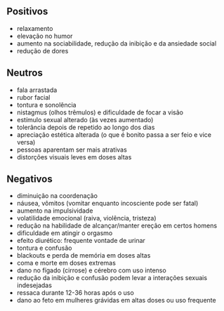 ## Positivos

- relaxamento
- elevação no humor
- aumento na sociabilidade, redução da inibição e da ansiedade social
- redução de dores

## Neutros

- fala arrastada
- rubor facial
- tontura e sonolência
- nistagmus (olhos trêmulos) e dificuldade de focar a visão
- estímulo sexual alterado (às vezes aumentado)
- tolerância depois de repetido ao longo dos dias
- apreciação estética alterada (o que é bonito passa a ser feio e vice versa)
- pessoas aparentam ser mais atrativas
- distorções visuais leves em doses altas

## Negativos

- diminuição na coordenação
- náusea, vômitos (vomitar enquanto incosciente pode ser fatal)
- aumento na impulsividade
- volatilidade emocional (raiva, violência, tristeza)
- redução na habilidade de alcançar/manter ereção em certos homens
- dificuldade em atingir o orgasmo
- efeito diurético: frequente vontade de urinar
- tontura e confusão
- blackouts e perda de memória em doses altas
- coma e morte em doses extremas
- dano no fígado (cirrose) e cérebro com uso intenso
- redução da inibição e confusão podem levar a interações sexuais indesejadas
- ressaca durante 12-36 horas após o uso
- dano ao feto em mulheres grávidas em altas doses ou uso frequente